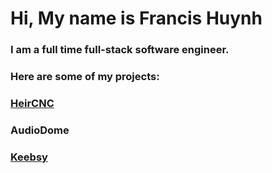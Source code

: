 # Hi, My name is Francis Huynh

### I am a full time full-stack software engineer.
### Here are some of my projects:
### [HeirCNC](https://github.com/FrancisHuynh95/API-project)
### AudioDome
### [Keebsy](https://github.com/FrancisHuynh95/Capstone)

<!--
**FrancisHuynh95/FrancisHuynh95** is a ✨ _special_ ✨ repository because its `README.md` (this file) appears on your GitHub profile.

Here are some ideas to get you started:

- 🔭 I’m currently working on ...
- 🌱 I’m currently learning ...
- 👯 I’m looking to collaborate on ...
- 🤔 I’m looking for help with ...
- 💬 Ask me about ...
- 📫 How to reach me: ...
- 😄 Pronouns: ...
- ⚡ Fun fact: ...
-->

